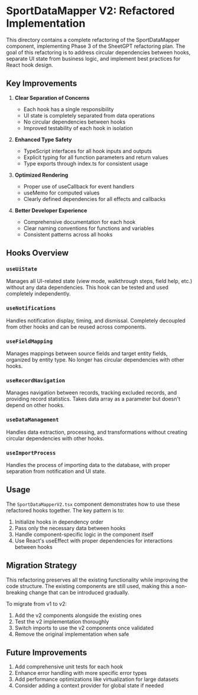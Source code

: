 # SportDataMapper V2: Refactored Implementation

This directory contains a complete refactoring of the SportDataMapper component, implementing Phase 3 of the SheetGPT refactoring plan. The goal of this refactoring is to address circular dependencies between hooks, separate UI state from business logic, and implement best practices for React hook design.

## Key Improvements

1. **Clear Separation of Concerns**
   - Each hook has a single responsibility
   - UI state is completely separated from data operations
   - No circular dependencies between hooks
   - Improved testability of each hook in isolation

2. **Enhanced Type Safety**
   - TypeScript interfaces for all hook inputs and outputs
   - Explicit typing for all function parameters and return values
   - Type exports through index.ts for consistent usage

3. **Optimized Rendering**
   - Proper use of useCallback for event handlers
   - useMemo for computed values
   - Clearly defined dependencies for all effects and callbacks

4. **Better Developer Experience**
   - Comprehensive documentation for each hook
   - Clear naming conventions for functions and variables
   - Consistent patterns across all hooks

## Hooks Overview

### `useUiState`
Manages all UI-related state (view mode, walkthrough steps, field help, etc.) without any data dependencies. This hook can be tested and used completely independently.

### `useNotifications`
Handles notification display, timing, and dismissal. Completely decoupled from other hooks and can be reused across components.

### `useFieldMapping`
Manages mappings between source fields and target entity fields, organized by entity type. No longer has circular dependencies with other hooks.

### `useRecordNavigation`
Manages navigation between records, tracking excluded records, and providing record statistics. Takes data array as a parameter but doesn't depend on other hooks.

### `useDataManagement`
Handles data extraction, processing, and transformations without creating circular dependencies with other hooks.

### `useImportProcess`
Handles the process of importing data to the database, with proper separation from notification and UI state.

## Usage

The `SportDataMapperV2.tsx` component demonstrates how to use these refactored hooks together. The key pattern is to:

1. Initialize hooks in dependency order
2. Pass only the necessary data between hooks
3. Handle component-specific logic in the component itself
4. Use React's useEffect with proper dependencies for interactions between hooks

## Migration Strategy

This refactoring preserves all the existing functionality while improving the code structure. The existing components are still used, making this a non-breaking change that can be introduced gradually.

To migrate from v1 to v2:

1. Add the v2 components alongside the existing ones
2. Test the v2 implementation thoroughly
3. Switch imports to use the v2 components once validated
4. Remove the original implementation when safe

## Future Improvements

1. Add comprehensive unit tests for each hook
2. Enhance error handling with more specific error types
3. Add performance optimizations like virtualization for large datasets
4. Consider adding a context provider for global state if needed